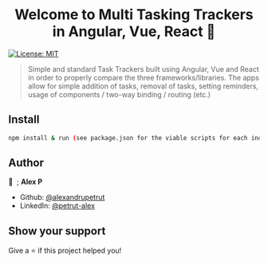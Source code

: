 <h1 align="center">Welcome to Multi Tasking Trackers in Angular, Vue, React 👋</h1>
<p>
  <a href="#" target="_blank">
    <img alt="License: MIT" src="https://img.shields.io/badge/License-MIT-yellow.svg" />
  </a>
</p>

> Simple and standard Task Trackers built using Angular, Vue and React in order to properly compare the three frameworks/libraries.
> The apps allow for simple addition of tasks, removal of tasks, setting reminders, usage of components / two-way binding / routing (etc.)

## Install

```sh
npm install & run (see package.json for the viable scripts for each individual project)
```

## Author

👤 &nbsp;; **Alex P**

* Github: [@alexandrupetrut](https://github.com/alexandrupetrut)
* LinkedIn: [@petrut-alex](https://linkedin.com/in/petrut-alex)

## Show your support

Give a ⭐️ if this project helped you!